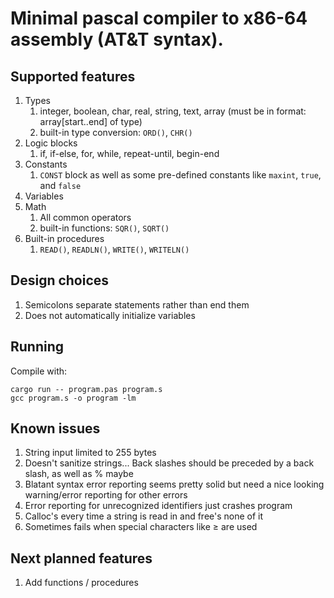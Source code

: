 
# Minimal pascal compiler to x86-64 assembly (AT&T syntax). 

## Supported features

1. Types
	1. integer, boolean, char, real, string, text, array (must be in format: array[start..end] of type)
	2. built-in type conversion: `ORD()`, `CHR()`
2. Logic blocks
	1. if, if-else, for, while, repeat-until, begin-end
3. Constants
    1. `CONST` block as well as some pre-defined constants like `maxint`, `true`, and `false`
4. Variables
5. Math
	1. All common operators
	2. built-in functions: `SQR()`, `SQRT()`
6. Built-in procedures
	1. `READ()`, `READLN()`, `WRITE()`, `WRITELN()`

## Design choices

1. Semicolons separate statements rather than end them
2. Does not automatically initialize variables

## Running

Compile with:
```
cargo run -- program.pas program.s
gcc program.s -o program -lm
```

## Known issues

1. String input limited to 255 bytes
2. Doesn't sanitize strings... Back slashes should be preceded by a back slash, as well as % maybe
3. Blatant syntax error reporting seems pretty solid but need a nice looking warning/error reporting for other errors
4. Error reporting for unrecognized identifiers just crashes program
5. Calloc's every time a string is read in and free's none of it
6. Sometimes fails when special characters like ≥ are used

## Next planned features

1. Add functions / procedures


